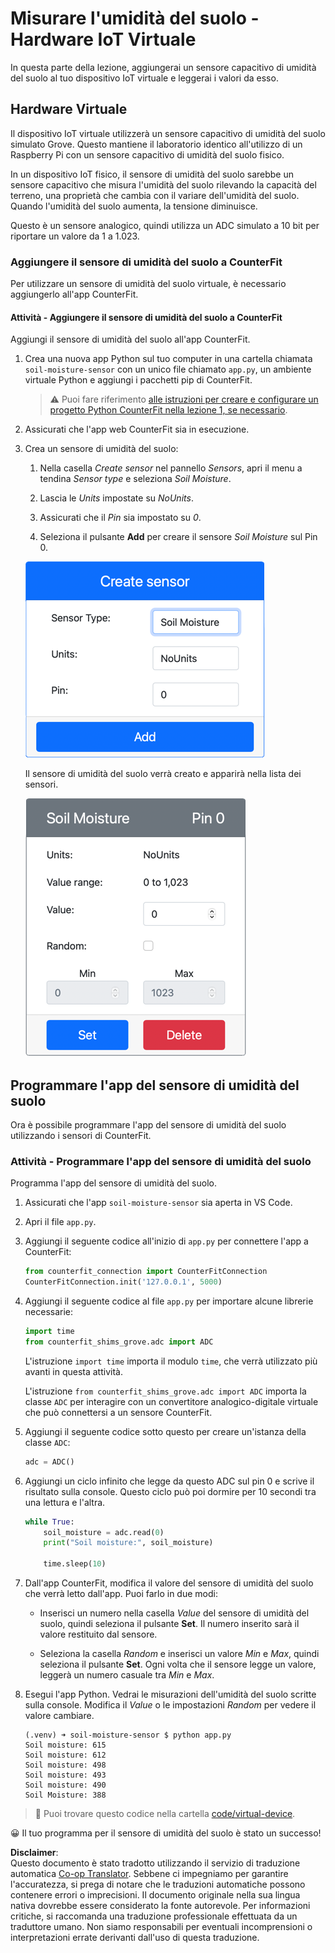 <!--
CO_OP_TRANSLATOR_METADATA:
{
  "original_hash": "2bf65f162bcebd35fbcba5fd245afac4",
  "translation_date": "2025-08-25T17:02:30+00:00",
  "source_file": "2-farm/lessons/2-detect-soil-moisture/virtual-device-soil-moisture.md",
  "language_code": "it"
}
-->
# Misurare l'umidità del suolo - Hardware IoT Virtuale

In questa parte della lezione, aggiungerai un sensore capacitivo di umidità del suolo al tuo dispositivo IoT virtuale e leggerai i valori da esso.

## Hardware Virtuale

Il dispositivo IoT virtuale utilizzerà un sensore capacitivo di umidità del suolo simulato Grove. Questo mantiene il laboratorio identico all'utilizzo di un Raspberry Pi con un sensore capacitivo di umidità del suolo fisico.

In un dispositivo IoT fisico, il sensore di umidità del suolo sarebbe un sensore capacitivo che misura l'umidità del suolo rilevando la capacità del terreno, una proprietà che cambia con il variare dell'umidità del suolo. Quando l'umidità del suolo aumenta, la tensione diminuisce.

Questo è un sensore analogico, quindi utilizza un ADC simulato a 10 bit per riportare un valore da 1 a 1.023.

### Aggiungere il sensore di umidità del suolo a CounterFit

Per utilizzare un sensore di umidità del suolo virtuale, è necessario aggiungerlo all'app CounterFit.

#### Attività - Aggiungere il sensore di umidità del suolo a CounterFit

Aggiungi il sensore di umidità del suolo all'app CounterFit.

1. Crea una nuova app Python sul tuo computer in una cartella chiamata `soil-moisture-sensor` con un unico file chiamato `app.py`, un ambiente virtuale Python e aggiungi i pacchetti pip di CounterFit.

    > ⚠️ Puoi fare riferimento [alle istruzioni per creare e configurare un progetto Python CounterFit nella lezione 1, se necessario](../../../1-getting-started/lessons/1-introduction-to-iot/virtual-device.md).

1. Assicurati che l'app web CounterFit sia in esecuzione.

1. Crea un sensore di umidità del suolo:

    1. Nella casella *Create sensor* nel pannello *Sensors*, apri il menu a tendina *Sensor type* e seleziona *Soil Moisture*.

    1. Lascia le *Units* impostate su *NoUnits*.

    1. Assicurati che il *Pin* sia impostato su *0*.

    1. Seleziona il pulsante **Add** per creare il sensore *Soil Moisture* sul Pin 0.

    ![Le impostazioni del sensore di umidità del suolo](../../../../../translated_images/counterfit-create-soil-moisture-sensor.35266135a5e0ae68b29a684d7db0d2933a8098b2307d197f7c71577b724603aa.it.png)

    Il sensore di umidità del suolo verrà creato e apparirà nella lista dei sensori.

    ![Il sensore di umidità del suolo creato](../../../../../translated_images/counterfit-soil-moisture-sensor.81742b2de0e9de60a3b3b9a2ff8ecc686d428eb6d71820f27a693be26e5aceee.it.png)

## Programmare l'app del sensore di umidità del suolo

Ora è possibile programmare l'app del sensore di umidità del suolo utilizzando i sensori di CounterFit.

### Attività - Programmare l'app del sensore di umidità del suolo

Programma l'app del sensore di umidità del suolo.

1. Assicurati che l'app `soil-moisture-sensor` sia aperta in VS Code.

1. Apri il file `app.py`.

1. Aggiungi il seguente codice all'inizio di `app.py` per connettere l'app a CounterFit:

    ```python
    from counterfit_connection import CounterFitConnection
    CounterFitConnection.init('127.0.0.1', 5000)
    ```

1. Aggiungi il seguente codice al file `app.py` per importare alcune librerie necessarie:

    ```python
    import time
    from counterfit_shims_grove.adc import ADC
    ```

    L'istruzione `import time` importa il modulo `time`, che verrà utilizzato più avanti in questa attività.

    L'istruzione `from counterfit_shims_grove.adc import ADC` importa la classe `ADC` per interagire con un convertitore analogico-digitale virtuale che può connettersi a un sensore CounterFit.

1. Aggiungi il seguente codice sotto questo per creare un'istanza della classe `ADC`:

    ```python
    adc = ADC()
    ```

1. Aggiungi un ciclo infinito che legge da questo ADC sul pin 0 e scrive il risultato sulla console. Questo ciclo può poi dormire per 10 secondi tra una lettura e l'altra.

    ```python
    while True:
        soil_moisture = adc.read(0)
        print("Soil moisture:", soil_moisture)
    
        time.sleep(10)
    ```

1. Dall'app CounterFit, modifica il valore del sensore di umidità del suolo che verrà letto dall'app. Puoi farlo in due modi:

    * Inserisci un numero nella casella *Value* del sensore di umidità del suolo, quindi seleziona il pulsante **Set**. Il numero inserito sarà il valore restituito dal sensore.

    * Seleziona la casella *Random* e inserisci un valore *Min* e *Max*, quindi seleziona il pulsante **Set**. Ogni volta che il sensore legge un valore, leggerà un numero casuale tra *Min* e *Max*.

1. Esegui l'app Python. Vedrai le misurazioni dell'umidità del suolo scritte sulla console. Modifica il *Value* o le impostazioni *Random* per vedere il valore cambiare.

    ```output
    (.venv) ➜ soil-moisture-sensor $ python app.py 
    Soil moisture: 615
    Soil moisture: 612
    Soil moisture: 498
    Soil moisture: 493
    Soil moisture: 490
    Soil Moisture: 388
    ```

> 💁 Puoi trovare questo codice nella cartella [code/virtual-device](../../../../../2-farm/lessons/2-detect-soil-moisture/code/virtual-device).

😀 Il tuo programma per il sensore di umidità del suolo è stato un successo!

**Disclaimer**:  
Questo documento è stato tradotto utilizzando il servizio di traduzione automatica [Co-op Translator](https://github.com/Azure/co-op-translator). Sebbene ci impegniamo per garantire l'accuratezza, si prega di notare che le traduzioni automatiche possono contenere errori o imprecisioni. Il documento originale nella sua lingua nativa dovrebbe essere considerato la fonte autorevole. Per informazioni critiche, si raccomanda una traduzione professionale effettuata da un traduttore umano. Non siamo responsabili per eventuali incomprensioni o interpretazioni errate derivanti dall'uso di questa traduzione.